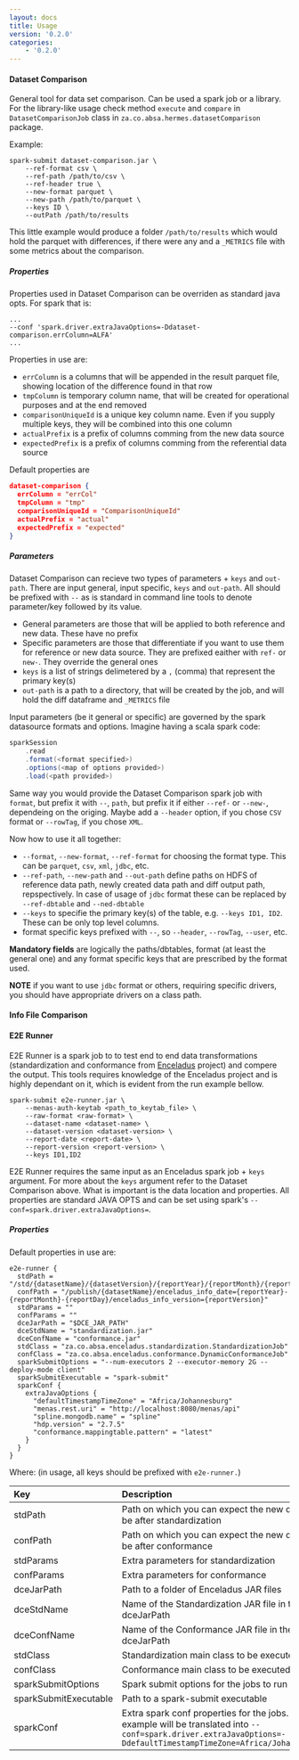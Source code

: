 ```yaml
---
layout: docs
title: Usage
version: '0.2.0'
categories:
    - '0.2.0'
---
```

#### Dataset Comparison

General tool for data set comparison. Can be used a spark job or a library. For the library-like usage check method `execute` and `compare` in `DatasetComparisonJob` class in `za.co.absa.hermes.datasetComparison` package.

Example:

```shell
spark-submit dataset-comparison.jar \
    --ref-format csv \
    --ref-path /path/to/csv \
    --ref-header true \
    --new-format parquet \
    --new-path /path/to/parquet \
    --keys ID \
    --outPath /path/to/results
```

This little example would produce a folder `/path/to/results` which would hold the parquet with differences, if there were any and
a `_METRICS` file with some metrics about the comparison.

##### Properties

Properties used in Dataset Comparison can be overriden as standard java opts. For spark that is:

```shell
...
--conf 'spark.driver.extraJavaOptions=-Ddataset-comparison.errColumn=ALFA'
...
```

Properties in use are:

- `errColumn` is a columns that will be appended in the result parquet file, showing location of the difference found in that row
- `tmpColumn` is temporary column name, that will be created for operational purposes and at the end removed
- `comparisonUniqueId` is a unique key column name. Even if you supply multiple keys, they will be combined into this one column
- `actualPrefix` is a prefix of columns comming from the new data source
- `expectedPrefix` is a prefix of columns comming from the referential data source

Default properties are

```json
dataset-comparison {
  errColumn = "errCol"
  tmpColumn = "tmp"
  comparisonUniqueId = "ComparisonUniqueId"
  actualPrefix = "actual"
  expectedPrefix = "expected"
}
```

##### Parameters

Dataset Comparison can recieve two types of parameters + `keys` and `out-path`. There are input general, input specific, `keys` and `out-path`. All should be prefixed with `--` as is standard in command line tools to denote parameter/key followed by its value.

- General parameters are those that will be applied to both reference and new data. These have no prefix
- Specific parameters are those that differentiate if you want to use them for reference or new data source. They are prefixed eaither with `ref-` or `new-`. They override the general ones
- `keys` is a list of strings delimetered by a `,` (comma) that represent the primary key(s)
- `out-path` is a path to a directory, that will be created by the job, and will hold the diff dataframe and `_METRICS` file

Input parameters (be it general or specific) are governed by the spark datasource formats and options. Imagine having a scala spark code:

```scala
sparkSession
    .read
    .format(<format specified>)
    .options(<map of options provided>)
    .load(<path provided>)
```

Same way you would provide the Dataset Comparison spark job with `format`, but prefix it with `--`, `path`, but prefix it if either `--ref-` or `--new-`, dependeing on the origing. Maybe add a `--header` option, if you chose `CSV` format or `--rowTag`, if you chose `XML`.

Now how to use it all together:

- `--format`, `--new-format`, `--ref-format` for choosing the format type. This can be `parquet`, `csv`, `xml`, `jdbc`, etc.
- `--ref-path`, `--new-path` and `--out-path` define paths on HDFS of reference data path, newly created data path and diff output path, repspectively. In case of usage of `jdbc` format these can be replaced by `--ref-dbtable` and `--ned-dbtable`
- `--keys` to specifie the primary key(s) of the table, e.g. `--keys ID1, ID2`. These can be only top level columns.
- format specific keys prefixed with `--`, so `--header`, `--rowTag`, `--user`, etc.

**Mandatory fields** are logically the paths/dbtables, format (at least the general one) and any format specific keys that are prescribed by the format used.

**NOTE** if you want to use `jdbc` format or others, requiring specific drivers, you should have appropriate drivers on a class path.

#### Info File Comparison

#### E2E Runner

E2E Runner is a spark job to to test end to end data transformations (standardization and conformance from [Enceladus](https://github.com/AbsaOSS/enceladus) project) and compere the output. This tools requires knowledge of the Enceladus project and is highly dependant on it, which is evident from the run example bellow.

```shell
spark-submit e2e-runner.jar \
    --menas-auth-keytab <path_to_keytab_file> \
    --raw-format <raw-format> \
    --dataset-name <dataset-name> \
    --dataset-version <dataset-version> \
    --report-date <report-date> \
    --report-version <report-version> \
    --keys ID1,ID2
```

E2E Runner requires the same input as an Enceladus spark job + `keys` argument. For more about the `keys` argument refer to the Dataset Comparison above. What is important is the data location and properties. All properties are standard JAVA OPTS and can be set using spark's `--conf=spark.driver.extraJavaOptions=`.

##### Properties
Default properties in use are:

```
e2e-runner {
  stdPath = "/std/{datasetName}/{datasetVersion}/{reportYear}/{reportMonth}/{reportDay}/{reportVersion}"
  confPath = "/publish/{datasetName}/enceladus_info_date={reportYear}-{reportMonth}-{reportDay}/enceladus_info_version={reportVersion}"
  stdParams = ""
  confParams = ""
  dceJarPath = "$DCE_JAR_PATH"
  dceStdName = "standardization.jar"
  dceConfName = "conformance.jar"
  stdClass = "za.co.absa.enceladus.standardization.StandardizationJob"
  confClass = "za.co.absa.enceladus.conformance.DynamicConformanceJob"
  sparkSubmitOptions = "--num-executors 2 --executor-memory 2G --deploy-mode client"
  sparkSubmitExecutable = "spark-submit"
  sparkConf {
    extraJavaOptions {
      "defaultTimestampTimeZone" = "Africa/Johannesburg"
      "menas.rest.uri" = "http://localhost:8080/menas/api"
      "spline.mongodb.name" = "spline"
      "hdp.version" = "2.7.5"
      "conformance.mappingtable.pattern" = "latest"
    }
  }
}
```

Where: (in usage, all keys should be prefixed with `e2e-runner.`)

| Key | Description |
|:---|:---|
| stdPath | Path on which you can expect the new data to be after standardization |
| confPath | Path on which you can expect the new data to be after conformance |
| stdParams | Extra parameters for standardization |
| confParams | Extra parameters for conformance |
| dceJarPath | Path to a folder of Enceladus JAR files |
| dceStdName | Name of the Standardization JAR file in the dceJarPath |
| dceConfName | Name of the Conformance JAR file in the dceJarPath |
| stdClass | Standardization main class to be executed |
| confClass | Conformance main class to be executed |
| sparkSubmitOptions | Spark submit options for the jobs to run with |
| sparkSubmitExecutable | Path to a spark-submit executable |
| sparkConf | Extra spark conf properties for the jobs. For example will be translated into `--conf=spark.driver.extraJavaOptions=-DdefaultTimestampTimeZone=Africa/Johannesburg` |


